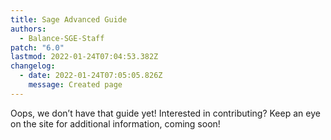 ```yaml
---
title: Sage Advanced Guide
authors:
  - Balance-SGE-Staff
patch: "6.0"
lastmod: 2022-01-24T07:04:53.382Z
changelog:
  - date: 2022-01-24T07:05:05.826Z
    message: Created page
---
```

Oops, we don’t have that guide yet! Interested in contributing? Keep an eye on the site for additional information, coming soon!